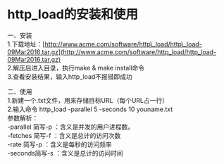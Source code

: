 # http\_load的安装和使用

一、安装  
1.下载地址：[http://www.acme.com/software/http\_load/http\_load-09Mar2016.tar.gz](http://www.acme.com/software/http_load/http_load-09Mar2016.tar.gz)  
2.解压后进入目录，执行make & make install命令  
3.查看安装结果，输入http\_load不报错即成功

二、使用  
1.新建一个.txt文件，用来存储目标URL（每个URL占一行）  
2.输入命令 http\_load -parallel 5 -seconds 10 youname.txt  
参数解析：  
-parallel 简写-p ：含义是并发的用户进程数。  
-fetches 简写-f ：含义是总计的访问次数  
-rate 简写-p ：含义是每秒的访问频率  
-seconds简写-s ：含义是总计的访问时间


